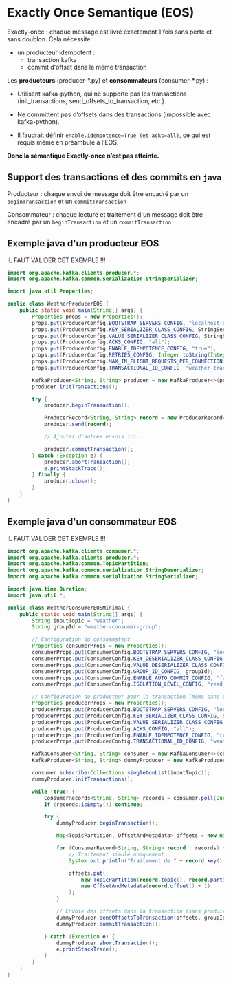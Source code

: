 # Exactly Once Semantique (EOS)

Exactly-once : chaque message est livré exactement 1 fois sans perte et sans doublon. Cela nécessite : 
- un producteur idempotent : 
  - transaction kafka
  - commit d'offset dans la même transaction



Les **producteurs** (producer-\*.py) et **consommateurs** (consumer-\*.py) :

- Utilisent kafka-python, qui ne supporte pas les transactions (init_transactions, send_offsets_to_transaction, etc.).

- Ne committent pas d’offsets dans des transactions (impossible avec kafka-python).

- Il faudrait définir ```enable.idempotence=True (et acks=all)```, ce qui est requis même en préambule à l’EOS.

**Donc la sémantique Exactly-once n’est pas atteinte.**

## Support des transactions et des commits en ```java```

Producteur : chaque envoi de message doit être encadré par un ```beginTransaction``` et un ```commitTransaction```

Consommateur : chaque lecture et traitement d'un message doit être encadré par un ```beginTransaction``` et un ```commitTransaction```


## Exemple java d'un producteur EOS

IL FAUT VALIDER CET EXEMPLE !!!

```java
import org.apache.kafka.clients.producer.*;
import org.apache.kafka.common.serialization.StringSerializer;

import java.util.Properties;

public class WeatherProducerEOS {
    public static void main(String[] args) {
        Properties props = new Properties();
        props.put(ProducerConfig.BOOTSTRAP_SERVERS_CONFIG, "localhost:9092");
        props.put(ProducerConfig.KEY_SERIALIZER_CLASS_CONFIG, StringSerializer.class.getName());
        props.put(ProducerConfig.VALUE_SERIALIZER_CLASS_CONFIG, StringSerializer.class.getName());
        props.put(ProducerConfig.ACKS_CONFIG, "all");
        props.put(ProducerConfig.ENABLE_IDEMPOTENCE_CONFIG, "true");
        props.put(ProducerConfig.RETRIES_CONFIG, Integer.toString(Integer.MAX_VALUE));
        props.put(ProducerConfig.MAX_IN_FLIGHT_REQUESTS_PER_CONNECTION, "5");
        props.put(ProducerConfig.TRANSACTIONAL_ID_CONFIG, "weather-transaction-1");

        KafkaProducer<String, String> producer = new KafkaProducer<>(props);
        producer.initTransactions();

        try {
            producer.beginTransaction();

            ProducerRecord<String, String> record = new ProducerRecord<>("weather", "Paris", "23°C");
            producer.send(record);

            // Ajoutez d'autres envois ici...

            producer.commitTransaction();
        } catch (Exception e) {
            producer.abortTransaction();
            e.printStackTrace();
        } finally {
            producer.close();
        }
    }
}
```

## Exemple java d'un consommateur EOS

IL FAUT VALIDER CET EXEMPLE !!!

```java
import org.apache.kafka.clients.consumer.*;
import org.apache.kafka.clients.producer.*;
import org.apache.kafka.common.TopicPartition;
import org.apache.kafka.common.serialization.StringDeserializer;
import org.apache.kafka.common.serialization.StringSerializer;

import java.time.Duration;
import java.util.*;

public class WeatherConsumerEOSMinimal {
    public static void main(String[] args) {
        String inputTopic = "weather";
        String groupId = "weather-consumer-group";

        // Configuration du consommateur
        Properties consumerProps = new Properties();
        consumerProps.put(ConsumerConfig.BOOTSTRAP_SERVERS_CONFIG, "localhost:9092");
        consumerProps.put(ConsumerConfig.KEY_DESERIALIZER_CLASS_CONFIG, StringDeserializer.class.getName());
        consumerProps.put(ConsumerConfig.VALUE_DESERIALIZER_CLASS_CONFIG, StringDeserializer.class.getName());
        consumerProps.put(ConsumerConfig.GROUP_ID_CONFIG, groupId);
        consumerProps.put(ConsumerConfig.ENABLE_AUTO_COMMIT_CONFIG, "false");
        consumerProps.put(ConsumerConfig.ISOLATION_LEVEL_CONFIG, "read_committed");

        // Configuration du producteur pour la transaction (même sans produire de messages)
        Properties producerProps = new Properties();
        producerProps.put(ProducerConfig.BOOTSTRAP_SERVERS_CONFIG, "localhost:9092");
        producerProps.put(ProducerConfig.KEY_SERIALIZER_CLASS_CONFIG, StringSerializer.class.getName());
        producerProps.put(ProducerConfig.VALUE_SERIALIZER_CLASS_CONFIG, StringSerializer.class.getName());
        producerProps.put(ProducerConfig.ACKS_CONFIG, "all");
        producerProps.put(ProducerConfig.ENABLE_IDEMPOTENCE_CONFIG, "true");
        producerProps.put(ProducerConfig.TRANSACTIONAL_ID_CONFIG, "weather-consumer-eos");

        KafkaConsumer<String, String> consumer = new KafkaConsumer<>(consumerProps);
        KafkaProducer<String, String> dummyProducer = new KafkaProducer<>(producerProps); // pas utilisé pour send()

        consumer.subscribe(Collections.singletonList(inputTopic));
        dummyProducer.initTransactions();

        while (true) {
            ConsumerRecords<String, String> records = consumer.poll(Duration.ofMillis(1000));
            if (records.isEmpty()) continue;

            try {
                dummyProducer.beginTransaction();

                Map<TopicPartition, OffsetAndMetadata> offsets = new HashMap<>();

                for (ConsumerRecord<String, String> record : records) {
                    // Traitement simulé uniquement
                    System.out.println("Traitement de " + record.key() + " -> " + record.value());

                    offsets.put(
                        new TopicPartition(record.topic(), record.partition()),
                        new OffsetAndMetadata(record.offset() + 1)
                    );
                }

                // Envoie des offsets dans la transaction (sans produire de message)
                dummyProducer.sendOffsetsToTransaction(offsets, groupId);
                dummyProducer.commitTransaction();

            } catch (Exception e) {
                dummyProducer.abortTransaction();
                e.printStackTrace();
            }
        }
    }
}
```

